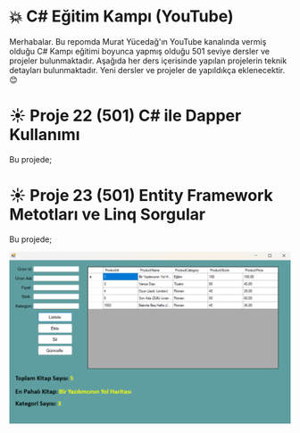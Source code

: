 # :boom: C# Eğitim Kampı (YouTube)

Merhabalar. Bu repomda Murat Yücedağ'ın YouTube kanalında vermiş olduğu C# Kampı eğitimi boyunca yapmış olduğu 501 seviye dersler ve projeler bulunmaktadır. Aşağıda her ders içerisinde yapılan projelerin teknik detayları bulunmaktadır. Yeni dersler ve projeler de yapıldıkça eklenecektir. :blush: 


# :sunny: Proje 22 (501) C# ile Dapper Kullanımı
Bu projede;    

# :sunny: Proje 23 (501) Entity Framework Metotları ve Linq Sorgular
Bu projede; 

![FrmDapper](https://github.com/DemirbasAlperen/CSharpEgitimKampi501/blob/master/FrmDapper.png)

